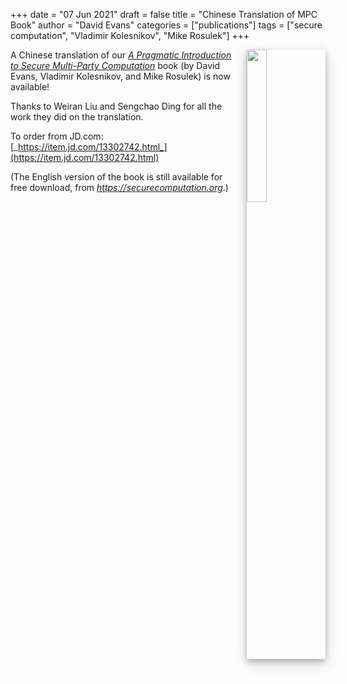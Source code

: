 +++
date = "07 Jun 2021"
draft = false
title = "Chinese Translation of MPC Book"
author = "David Evans"
categories = ["publications"]
tags = ["secure computation", "Vladimir Kolesnikov", "Mike Rosulek"]
+++

<a href="https://item.jd.com/13302742.html">
<img src="https://securecomputation.org/images/chinese-cover.png" width=25% align="right" style="margin-bottom: 10px; margin-left: 10px; box-shadow: 0 4px 8px 0 rgba(0, 0, 0, 0.2), 0 6px 20px 0 rgba(0, 0, 0, 0.19);"></a>

A Chinese translation of our [_A Pragmatic Introduction to Secure
Multi-Party Computation_](//securecomputation.org) book (by David
Evans, Vladimir Kolesnikov, and Mike Rosulek) is now available!

Thanks to Weiran Liu and Sengchao Ding for all the work they
did on the translation.

To order from JD.com: [_https://item.jd.com/13302742.html_](https://item.jd.com/13302742.html)

(The English version of the book is still available for free download, from [_https://securecomputation.org_](https://securecomputation.org).)

